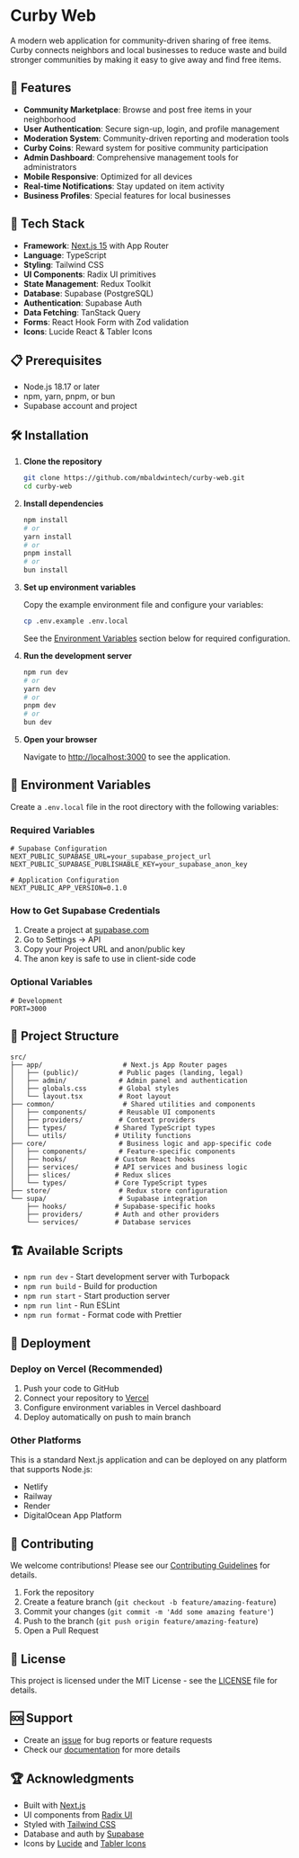 # Curby Web

A modern web application for community-driven sharing of free items. Curby connects neighbors and local businesses to reduce waste and build stronger communities by making it easy to give away and find free items.

## 🌟 Features

- **Community Marketplace**: Browse and post free items in your neighborhood
- **User Authentication**: Secure sign-up, login, and profile management
- **Moderation System**: Community-driven reporting and moderation tools
- **Curby Coins**: Reward system for positive community participation
- **Admin Dashboard**: Comprehensive management tools for administrators
- **Mobile Responsive**: Optimized for all devices
- **Real-time Notifications**: Stay updated on item activity
- **Business Profiles**: Special features for local businesses

## 🚀 Tech Stack

- **Framework**: [Next.js 15](https://nextjs.org) with App Router
- **Language**: TypeScript
- **Styling**: Tailwind CSS
- **UI Components**: Radix UI primitives
- **State Management**: Redux Toolkit
- **Database**: Supabase (PostgreSQL)
- **Authentication**: Supabase Auth
- **Data Fetching**: TanStack Query
- **Forms**: React Hook Form with Zod validation
- **Icons**: Lucide React & Tabler Icons

## 📋 Prerequisites

- Node.js 18.17 or later
- npm, yarn, pnpm, or bun
- Supabase account and project

## 🛠️ Installation

1. **Clone the repository**

   ```bash
   git clone https://github.com/mbaldwintech/curby-web.git
   cd curby-web
   ```

2. **Install dependencies**

   ```bash
   npm install
   # or
   yarn install
   # or
   pnpm install
   # or
   bun install
   ```

3. **Set up environment variables**

   Copy the example environment file and configure your variables:

   ```bash
   cp .env.example .env.local
   ```

   See the [Environment Variables](#-environment-variables) section below for required configuration.

4. **Run the development server**

   ```bash
   npm run dev
   # or
   yarn dev
   # or
   pnpm dev
   # or
   bun dev
   ```

5. **Open your browser**

   Navigate to [http://localhost:3000](http://localhost:3000) to see the application.

## 🔧 Environment Variables

Create a `.env.local` file in the root directory with the following variables:

### Required Variables

```env
# Supabase Configuration
NEXT_PUBLIC_SUPABASE_URL=your_supabase_project_url
NEXT_PUBLIC_SUPABASE_PUBLISHABLE_KEY=your_supabase_anon_key

# Application Configuration
NEXT_PUBLIC_APP_VERSION=0.1.0
```

### How to Get Supabase Credentials

1. Create a project at [supabase.com](https://supabase.com)
2. Go to Settings → API
3. Copy your Project URL and anon/public key
4. The anon key is safe to use in client-side code

### Optional Variables

```env
# Development
PORT=3000
```

## 📁 Project Structure

```
src/
├── app/                    # Next.js App Router pages
│   ├── (public)/          # Public pages (landing, legal)
│   ├── admin/             # Admin panel and authentication
│   ├── globals.css        # Global styles
│   └── layout.tsx         # Root layout
├── common/                 # Shared utilities and components
│   ├── components/        # Reusable UI components
│   ├── providers/         # Context providers
│   ├── types/            # Shared TypeScript types
│   └── utils/            # Utility functions
├── core/                  # Business logic and app-specific code
│   ├── components/        # Feature-specific components
│   ├── hooks/            # Custom React hooks
│   ├── services/         # API services and business logic
│   ├── slices/           # Redux slices
│   └── types/            # Core TypeScript types
├── store/                 # Redux store configuration
└── supa/                  # Supabase integration
    ├── hooks/            # Supabase-specific hooks
    ├── providers/        # Auth and other providers
    └── services/         # Database services
```

## 🏗️ Available Scripts

- `npm run dev` - Start development server with Turbopack
- `npm run build` - Build for production
- `npm run start` - Start production server
- `npm run lint` - Run ESLint
- `npm run format` - Format code with Prettier

## 🚀 Deployment

### Deploy on Vercel (Recommended)

1. Push your code to GitHub
2. Connect your repository to [Vercel](https://vercel.com)
3. Configure environment variables in Vercel dashboard
4. Deploy automatically on push to main branch

### Other Platforms

This is a standard Next.js application and can be deployed on any platform that supports Node.js:

- Netlify
- Railway
- Render
- DigitalOcean App Platform

## 🤝 Contributing

We welcome contributions! Please see our [Contributing Guidelines](CONTRIBUTING.md) for details.

1. Fork the repository
2. Create a feature branch (`git checkout -b feature/amazing-feature`)
3. Commit your changes (`git commit -m 'Add some amazing feature'`)
4. Push to the branch (`git push origin feature/amazing-feature`)
5. Open a Pull Request

## 📄 License

This project is licensed under the MIT License - see the [LICENSE](LICENSE) file for details.

## 🆘 Support

- Create an [issue](https://github.com/mbaldwintech/curby-web/issues) for bug reports or feature requests
- Check our [documentation](https://github.com/mbaldwintech/curby-web/wiki) for more details

## 🏆 Acknowledgments

- Built with [Next.js](https://nextjs.org)
- UI components from [Radix UI](https://radix-ui.com)
- Styled with [Tailwind CSS](https://tailwindcss.com)
- Database and auth by [Supabase](https://supabase.com)
- Icons by [Lucide](https://lucide.dev) and [Tabler Icons](https://tabler.io/icons)
